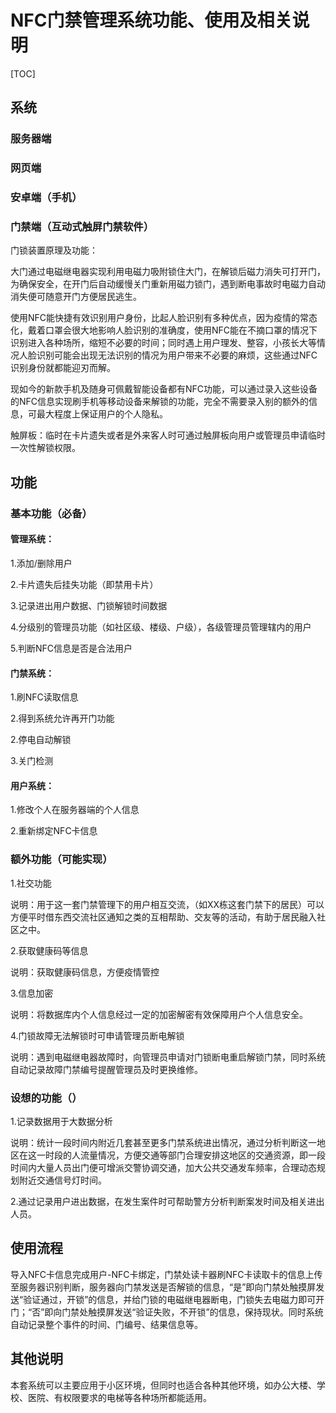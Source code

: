 

# NFC门禁管理系统功能、使用及相关说明

[TOC]

## 系统

### 服务器端

### 网页端

### 安卓端（手机）

### 门禁端（互动式触屏门禁软件）

门锁装置原理及功能：

​		大门通过电磁继电器实现利用电磁力吸附锁住大门，在解锁后磁力消失可打开门，为确保安全，在开门后自动缓慢关门重新用磁力锁门，遇到断电事故时电磁力自动消失便可随意开门方便居民逃生。

​		使用NFC能快捷有效识别用户身份，比起人脸识别有多种优点，因为疫情的常态化，戴着口罩会很大地影响人脸识别的准确度，使用NFC能在不摘口罩的情况下识别进入各种场所，缩短不必要的时间；同时遇上用户理发、整容，小孩长大等情况人脸识别可能会出现无法识别的情况为用户带来不必要的麻烦，这些通过NFC识别身份就都能迎刃而解。

​		现如今的新款手机及随身可佩戴智能设备都有NFC功能，可以通过录入这些设备的NFC信息实现刷手机等移动设备来解锁的功能，完全不需要录入别的额外的信息，可最大程度上保证用户的个人隐私。

触屏板：临时在卡片遗失或者是外来客人时可通过触屏板向用户或管理员申请临时一次性解锁权限。

## 功能

### 基本功能（必备）

#### 管理系统：

1.添加/删除用户

2.卡片遗失后挂失功能（即禁用卡片）

3.记录进出用户数据、门锁解锁时间数据

4.分级别的管理员功能（如社区级、楼级、户级），各级管理员管理辖内的用户

5.判断NFC信息是否是合法用户

#### 门禁系统：

1.刷NFC读取信息

2.得到系统允许再开门功能

2.停电自动解锁

3.关门检测

#### 用户系统：

1.修改个人在服务器端的个人信息

2.重新绑定NFC卡信息



### 额外功能（可能实现）

1.社交功能

说明：用于这一套门禁管理下的用户相互交流，（如XX栋这套门禁下的居民）可以方便平时借东西交流社区通知之类的互相帮助、交友等的活动，有助于居民融入社区之中。

2.获取健康码等信息

说明：获取健康码信息，方便疫情管控

3.信息加密

说明：将数据库内个人信息经过一定的加密解密有效保障用户个人信息安全。

4.门锁故障无法解锁时可申请管理员断电解锁

说明：遇到电磁继电器故障时，向管理员申请对门锁断电重启解锁门禁，同时系统自动记录故障门禁编号提醒管理员及时更换维修。

### 设想的功能（）

1.记录数据用于大数据分析

说明：统计一段时间内附近几套甚至更多门禁系统进出情况，通过分析判断这一地区在这一时段的人流量情况，方便交通等部门合理安排这地区的交通资源，即一段时间内大量人员出门便可增派交警协调交通，加大公共交通发车频率，合理动态规划附近交通信号灯时间。

2.通过记录用户进出数据，在发生案件时可帮助警方分析判断案发时间及相关进出人员。

## 使用流程

导入NFC卡信息完成用户-NFC卡绑定，门禁处读卡器刷NFC卡读取卡的信息上传至服务器识别判断，服务器向门禁发送是否解锁的信息，“是”即向门禁处触摸屏发送“验证通过，开锁”的信息，并给门锁的电磁继电器断电，门锁失去电磁力即可开门；“否”即向门禁处触摸屏发送“验证失败，不开锁”的信息，保持现状。同时系统自动记录整个事件的时间、门编号、结果信息等。



## 其他说明

本套系统可以主要应用于小区环境，但同时也适合各种其他环境，如办公大楼、学校、医院、有权限要求的电梯等各种场所都能适用。
